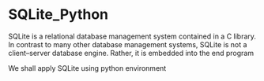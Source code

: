 # SQLite_Python

SQLite is a relational database management system contained in a C library. In contrast to many other database management systems, SQLite is not a client–server database engine. Rather, it is embedded into the end program

We shall apply SQLite using python environment
